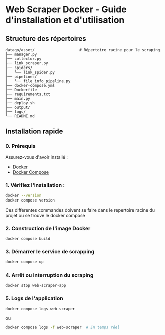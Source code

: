 # Web Scraper Docker - Guide d'installation et d'utilisation

## Structure des répertoires


```
datago/asset/                    # Répertoire racine pour le scraping
├── manager.py                  
├── collector.py
├── link_scraper.py
├── spiders/
│   └── link_spider.py
├── pipelines/
│   └── file_info_pipeline.py
├── docker-compose.yml          
├── Dockerfile                  
├── requirements.txt            
├── main.py             
├── deploy.sh                  
├── output/                    
├── logs/                      
└── README.md                  
```

## Installation rapide

### 0. Prérequis

Assurez-vous d'avoir installé :
- [Docker](https://docs.docker.com/get-docker/)
- [Docker Compose](https://docs.docker.com/compose/install/)

### 1. Vérifiez l'installation :
```bash
docker --version
docker compose version
```

Ces differentes commandes doivent se faire dans le repertoire racine du projet ou se trouve le docker compose

### 2. Construction de l'image Docker
```bash
docker compose build 
```

### 3. Démarrer le service de scrapping
```bash
docker compose up
```


### 4. Arrêt ou interruption du scraping
```bash
docker stop web-scraper-app
```


### 5. Logs de l'application
```bash
docker compose logs web-scraper 
```
ou
```bash
docker compose logs -f web-scraper  # En temps réel
```


